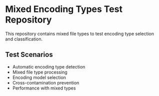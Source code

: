# Mixed Encoding Types Test Repository

This repository contains mixed file types to test encoding type selection and classification.

## Test Scenarios
- Automatic encoding type detection
- Mixed file type processing
- Encoding model selection
- Cross-contamination prevention
- Performance with mixed types
